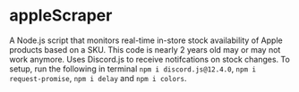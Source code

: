 # appleScraper

A Node.js script that monitors real-time in-store stock availability of Apple products based on a SKU. This code is nearly 2 years old may or may not work anymore. Uses Discord.js to receive notifcations on stock changes. To setup, run the following in terminal ``npm i discord.js@12.4.0``, ``npm i request-promise``, ``npm i delay`` and ``npm i colors``.
